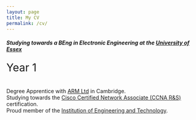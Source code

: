 ```yaml
---
layout: page
title: My CV
permalink: /cv/
---
```


##### Studying towards a <span class="font-weight-light">BEng in Electronic Engineering</span> at the [University of Essex][essexuni]
<div class="progress" style="height: 50px; margin-bottom: 20px;">
  <div class="progress-bar" role="progressbar" style="width: 33%; font-size: 2em;" aria-valuenow="33" aria-valuemin="0" aria-valuemax="100">Year 1</div>
</div>

  Degree Apprentice with [ARM Ltd][arm] in Cambridge.  
  Studying towards the [Cisco Certified Network Associate (CCNA R&S)][ccna-rs] certification.  
  Proud member of the [Institution of Engineering and Technology][theiet].  

[essexuni]:  https://www1.essex.ac.uk/apprenticeships/apprentices/beng-electronic-engineering.aspx
[arm]:       https://www.arm.com/
[ccna-rs]:   https://www.cisco.com/c/en/us/training-events/training-certifications/certifications/associate/ccna-routing-switching.html
[theiet]:    https://www.theiet.org/

